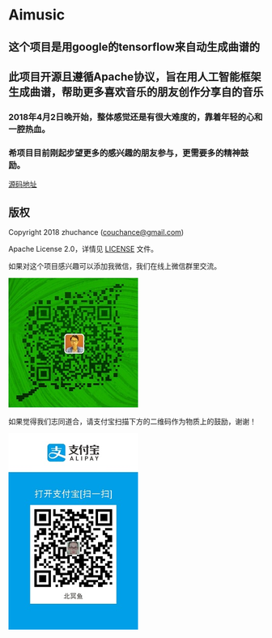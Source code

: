 # Aimusic
## 这个项目是用google的tensorflow来自动生成曲谱的
## 此项目开源且遵循Apache协议，旨在用人工智能框架生成曲谱，帮助更多喜欢音乐的朋友创作分享自的音乐

### 2018年4月2日晚开始，整体感觉还是有很大难度的，靠着年轻的心和一腔热血。
### 希项目目前刚起步望更多的感兴趣的朋友参与，更需要多的精神鼓励。

[源码地址](https://github.com/zhuchance/Aimusic")



## 版权

Copyright 2018 zhuchance (couchance@gmail.com)

Apache License 2.0，详情见 [LICENSE](LICENSE) 文件。

如果对这个项目感兴趣可以添加我微信，我们在线上微信群里交流。

![donate](./images/john.jpg) 

如果觉得我们志同道合，请支付宝扫描下方的二维码作为物质上的鼓励，谢谢！

![donate](./images/alipay.jpg) 

